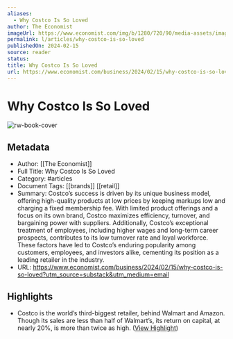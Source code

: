 ```yaml
---
aliases:
  - Why Costco Is So Loved
author: The Economist
imageUrl: https://www.economist.com/img/b/1280/720/90/media-assets/image/20240217_WBP502.jpg
permalink: l/articles/why-costco-is-so-loved
publishedOn: 2024-02-15
source: reader
status: 
title: Why Costco Is So Loved
url: https://www.economist.com/business/2024/02/15/why-costco-is-so-loved?utm_source=substack&utm_medium=email
---
```

# Why Costco Is So Loved

![rw-book-cover](https://www.economist.com/img/b/1280/720/90/media-assets/image/20240217_WBP502.jpg)

## Metadata

- Author: [[The Economist]]
- Full Title: Why Costco Is So Loved
- Category: #articles
- Document Tags: [[brands]] [[retail]]
- Summary: Costco’s success is driven by its unique business model, offering high-quality products at low prices by keeping markups low and charging a fixed membership fee. With limited product offerings and a focus on its own brand, Costco maximizes efficiency, turnover, and bargaining power with suppliers. Additionally, Costco’s exceptional treatment of employees, including higher wages and long-term career prospects, contributes to its low turnover rate and loyal workforce. These factors have led to Costco’s enduring popularity among customers, employees, and investors alike, cementing its position as a leading retailer in the industry.
- URL: https://www.economist.com/business/2024/02/15/why-costco-is-so-loved?utm_source=substack&utm_medium=email

## Highlights

- Costco is the world’s third-biggest retailer, behind Walmart and Amazon. Though its sales are less than half of Walmart’s, its return on capital, at nearly 20%, is more than twice as high. ([View Highlight](https://read.readwise.io/read/01hqr182fz2s9r6mkvnv82rs1e))
